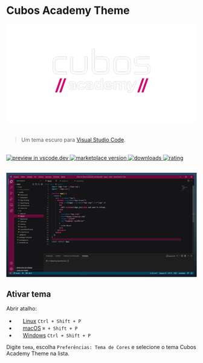 # Cubos Academy Theme

<div align="center">
    <img src="./images/logo.png" alt="Logo">
</div>

<br>

> Um tema escuro para [Visual Studio Code](http://code.visualstudio.com).

<br>
<!-- Preview in vscode.dev -->
<a href="https://vscode.dev/theme/CubosAcademy.cubos-academy">
    <img alt="preview in vscode.dev" src="https://img.shields.io/badge/preview%20in-vscode.dev-1C1E26?style=for-the-badge&labelColor=1C1E26&color=660a3b">
</a> 
<!-- marketplace version -->
<a href="https://marketplace.visualstudio.com/items?itemName=CubosAcademy.cubos-academy">
    <img alt="marketplace version" src="https://img.shields.io/vscode-marketplace/v/CubosAcademy.cubos-academy.svg?style=for-the-badge&labelColor=1C1E26&color=660a3b">
</a>
<!-- downloads -->
<a href="https://marketplace.visualstudio.com/items?itemName=CubosAcademy.cubos-academy">
    <img alt="downloads" src="https://img.shields.io/visual-studio-marketplace/d/CubosAcademy.cubos-academy.svg?style=for-the-badge&labelColor=1C1E26&color=660a3b">
</a>
 <!-- rating -->
<a href="https://marketplace.visualstudio.com/items?itemName=CubosAcademy.cubos-academy">
    <img alt="rating" src="https://img.shields.io/visual-studio-marketplace/stars/CubosAcademy.cubos-academy.svg?style=for-the-badge&labelColor=1C1E26&color=660a3b">
</a>
<br><br>

![](./images/example.png)

## Ativar tema

Abrir atalho:

- <img src="https://www.kernel.org/theme/images/logos/favicon.png" width=16 height=16/> <a href="https://code.visualstudio.com/shortcuts/keyboard-shortcuts-linux.pdf">Linux</a> `Ctrl + Shift + P`
- <img src="https://developer.apple.com/favicon.ico" width=16 height=16/> <a href="https://code.visualstudio.com/shortcuts/keyboard-shortcuts-macos.pdf">macOS</a> `⌘ + Shift + P`
- <img src="https://www.microsoft.com/favicon.ico" width=16 height=16/> <a href="https://code.visualstudio.com/shortcuts/keyboard-shortcuts-windows.pdf">Windows</a> `Ctrl + Shift + P`

Digite `tema`, escolha `Preferências: Tema de Cores` e selecione o tema Cubos Academy Theme na lista.
